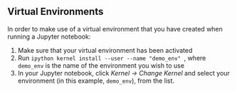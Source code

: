

## Virtual Environments


In order to make use of a virtual environment that you have created when running a Jupyter notebook:
1. Make sure that your virtual environment has been activated
2. Run `ipython kernel install --user --name "demo_env" `, where `demo_env` is the name of the environment you wish to use
3. In your Jupyter notebook, click *Kernel -> Change Kernel* and select your environment (in this example, `demo_env`), from the list.

